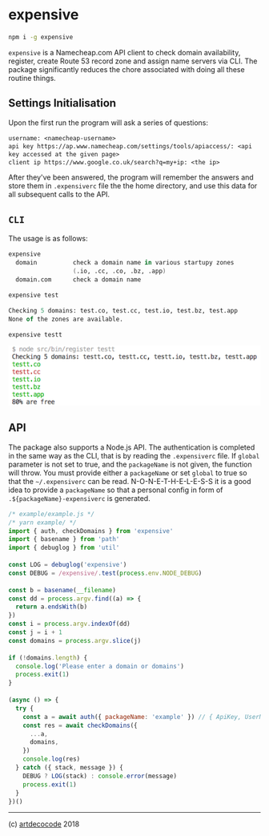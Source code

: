# expensive

```sh
npm i -g expensive
```

`expensive` is a Namecheap.com API client to check domain availability, register, create Route 53 record zone and assign name servers via CLI. The package significantly reduces the chore associated with doing all these routine things.

## Settings Initialisation

Upon the first run the program will ask a series of questions:

```
username: <namecheap-username>
api key https://ap.www.namecheap.com/settings/tools/apiaccess/: <api key accessed at the given page>
client ip https://www.google.co.uk/search?q=my+ip: <the ip>
```

After they've been answered, the program will remember the answers and store them in `.expensiverc` file the the home directory, and use this data for all subsequent calls to the API.

## `CLI`

The usage is as follows:

```fs
expensive
  domain          check a domain name in various startupy zones
                  (.io, .cc, .co, .bz, .app)
  domain.com      check a domain name
```

```sh
expensive test
```

```fs
Checking 5 domains: test.co, test.cc, test.io, test.bz, test.app
None of the zones are available.
```


```sh
expensive testt
```

![output for testt query](doc/testt.png)

## API

The package also supports a Node.js API. The authentication is completed in the same way as the CLI, that is by reading the `.expensiverc` file. If `global` parameter is not set to true, and the `packageName` is not given, the function will throw. You must provide either a `packageName` or set `global` to true so that the `~/.expensiverc` can be read. N-O-N-E-T-H-E-L-E-S-S it is a good idea to provide a `packageName` so that a personal config in form of `.${packageName}-expensiverc` is generated.

```js
/* example/example.js */
/* yarn example/ */
import { auth, checkDomains } from 'expensive'
import { basename } from 'path'
import { debuglog } from 'util'

const LOG = debuglog('expensive')
const DEBUG = /expensive/.test(process.env.NODE_DEBUG)

const b = basename(__filename)
const dd = process.argv.find((a) => {
  return a.endsWith(b)
})
const i = process.argv.indexOf(dd)
const j = i + 1
const domains = process.argv.slice(j)

if (!domains.length) {
  console.log('Please enter a domain or domains')
  process.exit(1)
}

(async () => {
  try {
    const a = await auth({ packageName: 'example' }) // { ApiKey, UserName, ClientIp }
    const res = await checkDomains({
      ...a,
      domains,
    })
    console.log(res)
  } catch ({ stack, message }) {
    DEBUG ? LOG(stack) : console.error(message)
    process.exit(1)
  }
})()
```

---

(c) [artdecocode][1] 2018

[1]: https://artdeco.bz
